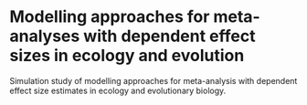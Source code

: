 #  Modelling approaches for meta-analyses with dependent effect sizes in ecology and evolution

Simulation study of modelling approaches for meta-analysis with dependent effect size estimates in ecology and evolutionary biology.
